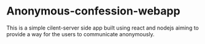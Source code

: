 # Anonymous-confession-webapp

This is a simple cilent-server side app built using react and nodejs aiming to provide a way for the users to communicate anonymously.
